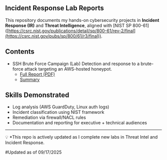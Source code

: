 ## Incident Response Lab Reports

This repository documents my hands-on cybersecurity projects in **Incident Response (IR)** and **Threat Intelligence**, aligned with [NIST SP 800-61] ([https://csrc.nist.gov/publications/detail/sp/800-61/rev-2/final](https://csrc.nist.gov/pubs/sp/800/61/r3/final)).

## Contents
- SSH Brute Force Campaign (Lab) 
  Detection and response to a brute-force attack targeting an AWS-hosted honeypot.  
  - [Full Report (PDF)](./reports/NIST_SP800-61_SSH_Brute_Force.pdf)  
  - [Summary](./SUMMARY.md)

## Skills Demonstrated
- Log analysis (AWS GuardDuty, Linux auth logs)  
- Incident classification using NIST framework  
- Remediation via firewall/NACL rules  
- Documentation and reporting for executive + technical audiences  

---
💡 *This repo is actively updated as I complete new labs in Threat Intel and Incident Response.

#Updated as of 09/17/2025
